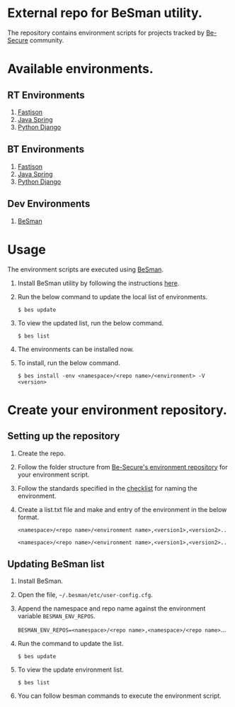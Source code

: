 # External repo for BeSman utility.

The repository contains environment scripts for projects tracked by [Be-Secure](https://github.com/Be-Secure) community.

# Available environments.

## RT Environments

1. [Fastjson](fastjson/0.0.1/besman-fastjson-RT-env.sh)
2. [Java Spring](javaSpring/0.0.1/besman-javaSpring-RT-env.sh)
3. [Python Django](pythonDjango/0.0.1/besman-pythonDjango-RT-env.sh)

## BT Environments

1. [Fastjson](fastjson/0.0.1/besman-fastjson-BT-env.sh)
2. [Java Spring](javaSpring/0.0.1/besman-javaSpring-BT-env.sh)
3. [Python Django](pythonDjango/0.0.1/besman-pythonDjango-BT-env.sh)

## Dev Environments

1. [BeSman](BeSman/0.0.1/besman-BeSman-dev-env.sh)

# Usage

The environment scripts are executed using [BeSman](https://github.com/Be-Secure/BeSman).

1. Install BeSman utility by following the instructions [here](https://github.com/Be-Secure/BeSman#readme).
2. Run the below command to update the local list of environments.
   
   `$ bes update`
3. To view the updated list, run the below command.
   
   `$ bes list`
4. The environments can be installed now.
5. To install, run the below command.
   
   `$ bes install -env <namespace>/<repo name>/<environment> -V <version>`

# Create your environment repository.

## Setting up the repository

1. Create the repo.
2. Follow the folder structure from [Be-Secure's environment repository](https://github.com/Be-Secure/besecure-ce-env-repo) for your environment script.
3. Follow the standards specified in the [checklist](https://be-secure.github.io/Be-Secure/checklist/) for naming the environment.
4. Create a list.txt file and make and entry of the environment in the below format.
   
   `<namespace>/<repo name>/<environment name>,<version1>,<version2>..`
   
   `<namespace>/<repo name>/<environment name>,<version1>,<version2>..`

## Updating BeSman list

1. Install BeSman.
2. Open the file, `~/.besman/etc/user-config.cfg`.
3. Append the namespace and repo name against the environment variable `BESMAN_ENV_REPOS`.
   
   `BESMAN_ENV_REPOS=<namespace>/<repo name>,<namespace>/<repo name>`...
4. Run the command to update the list.
   
   `$ bes update`
5. To view the update environment list.
  
   `$ bes list`

6. You can follow besman commands to execute the environment script.


  
